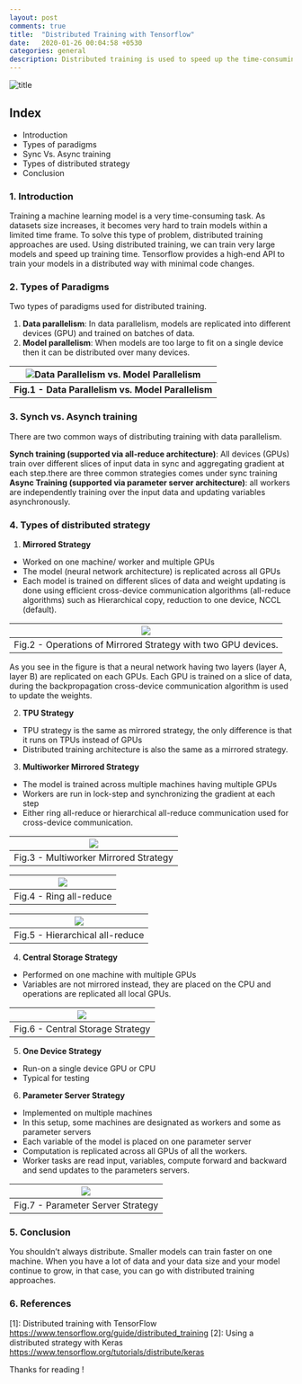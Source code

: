 ```yaml
---
layout: post
comments: true
title:  "Distributed Training with Tensorflow"
date:   2020-01-26 00:04:58 +0530
categories: general
description: Distributed training is used to speed up the time-consuming task of training machine learning models as dataset size increases.
---
```



![title](https://www.googleapis.com/download/storage/v1/b/kaggle-user-content/o/inbox%2F3359678%2Fbc040059979a8b2df758c14e3b26027a%2Fdistributed-training-logo.png?generation=1580102298202305&alt=media)

## Index
- Introduction
- Types of paradigms
- Sync Vs. Async training
- Types of distributed strategy
- Conclusion

### 1. Introduction
Training a machine learning model is a very time-consuming task. As datasets size increases, it becomes very hard to train models within a limited time frame. To solve this type of problem, distributed training approaches are used. Using distributed training, we can train very large models and speed up training time. Tensorflow provides a high-end API to train your models in a distributed way with minimal code changes.

### 2. Types of Paradigms
Two types of paradigms used for distributed training.

1. **Data parallelism**: In data parallelism, models are replicated into different devices (GPU) and trained on batches of data.
2. **Model parallelism**: When models are too large to fit on a single device then it can be distributed over many devices.

|![Data Parallelism vs. Model Parallelism](https://miro.medium.com/max/1400/1*QERL1V2cm6wq6NkZY4sD6w.png)|
|:--:|
|**Fig.1 - Data Parallelism vs. Model Parallelism**|
                            
### 3. Synch vs. Asynch training
There are two common ways of distributing training with data parallelism.

**Synch training (supported via all-reduce architecture)**: All devices (GPUs) train over different slices of input data in sync and aggregating gradient at each step.there are three common strategies comes under sync training
**Async Training (supported via parameter server architecture)**: all workers are independently training over the input data and updating variables asynchronously.

### 4. Types of distributed strategy
1. **Mirrored Strategy**
- Worked on one machine/ worker and multiple GPUs
- The model (neural network architecture) is replicated across all GPUs
- Each model is trained on different slices of data and weight updating is done using efficient cross-device communication algorithms (all-reduce algorithms) such as Hierarchical copy, reduction to one device, NCCL (default).

|![](https://miro.medium.com/max/1400/1*FONzQvkHNxY80fLnrIktEA.png)|
|:--:|
|Fig.2 - Operations of Mirrored Strategy with two GPU devices.|

As you see in the figure is that a neural network having two layers (layer A, layer B) are replicated on each GPUs. Each GPU is trained on a slice of data, during the backpropagation cross-device communication algorithm is used to update the weights.

2. **TPU Strategy**

- TPU strategy is the same as mirrored strategy, the only difference is that it runs on TPUs instead of GPUs
- Distributed training architecture is also the same as a mirrored strategy.

3. **Multiworker Mirrored Strategy**

- The model is trained across multiple machines having multiple GPUs
- Workers are run in lock-step and synchronizing the gradient at each step
- Either ring all-reduce or hierarchical all-reduce communication used for cross-device communication.

|![](https://miro.medium.com/max/1400/1*YtGHyf3DXouehXPBdcKh-g.png)|
|:--:|
|Fig.3 - Multiworker Mirrored Strategy|

|![](https://miro.medium.com/max/1400/1*kWvNPb8iA9hEEsreaXuioA.png)|
|:--:|
|Fig.4 - Ring all-reduce|

|![](https://miro.medium.com/max/1400/1*Tk0Es-HUYOOf4AopRDx8xw.png)|
|:--:|
|Fig.5 - Hierarchical all-reduce|

4. **Central Storage Strategy**

- Performed on one machine with multiple GPUs
- Variables are not mirrored instead, they are placed on the CPU and operations are replicated all local GPUs.

|![](https://miro.medium.com/max/1400/1*dnRNfa5PTn8Efn7bvie3PQ.png)|
|:--:|
|Fig.6 - Central Storage Strategy|

5. **One Device Strategy**

- Run-on a single device GPU or CPU
- Typical for testing
6. **Parameter Server Strategy**

- Implemented on multiple machines
- In this setup, some machines are designated as workers and some as parameter servers
- Each variable of the model is placed on one parameter server
- Computation is replicated across all GPUs of all the workers.
- Worker tasks are read input, variables, compute forward and backward and send updates to the parameters servers.

|![](https://miro.medium.com/max/1204/1*Y7CNOvBVCynNmKqwDOVwxA.png)|
|:--:|
|Fig.7 - Parameter Server Strategy|

### 5. Conclusion
You shouldn’t always distribute. Smaller models can train faster on one machine. When you have a lot of data and your data size and your model continue to grow, in that case, you can go with distributed training approaches.

### 6. References
[1]: Distributed training with TensorFlow https://www.tensorflow.org/guide/distributed_training
[2]: Using a distributed strategy with Keras https://www.tensorflow.org/tutorials/distribute/keras

Thanks for reading !

